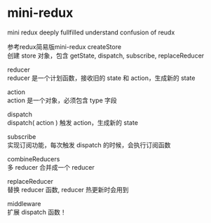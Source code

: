 # mini-redux
mini redux deeply fullfilled understand confusion of reudx


参考redux简易版mini-redux
createStore <br>
创建 store 对象，包含 getState, dispatch, subscribe, replaceReducer

reducer <br>
reducer 是一个计划函数，接收旧的 state 和 action，生成新的 state

action <br>
action 是一个对象，必须包含 type 字段

dispatch <br>
dispatch( action ) 触发 action，生成新的 state

subscribe <br>
实现订阅功能，每次触发 dispatch 的时候，会执行订阅函数

combineReducers <br>
多 reducer 合并成一个 reducer

replaceReducer <br>
替换 reducer 函数, reducer 热更新时会用到

middleware <br>
扩展 dispatch 函数！

